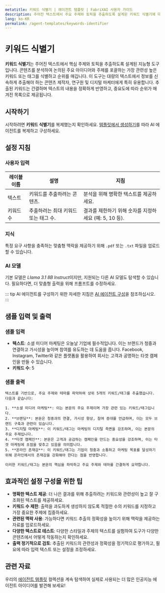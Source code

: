 ```yaml
---
metatitle: 키워드 식별기 | 에이전트 템플릿 | FabriXAI 사용자 가이드
description: 주어진 텍스트에서 주요 주제와 토픽을 추출하도록 설계된 키워드 식별기에 대한 사용자 가이드입니다.
lang: ko-KR
permalink: /agent-templates/keywords-identifier
---
```


# 키워드 식별기

**키워드 식별기**는 주어진 텍스트에서 핵심 주제와 토픽을 추출하도록 설계된 지능형 도구입니다. 콘텐츠를 분석하여 논의된 주요 아이디어와 주제를 포괄하는 가장 관련성 높은 키워드 또는 태그를 식별하고 순위를 매깁니다. 이 도구는 대량의 텍스트에서 정보를 신속하게 추출해야 하는 콘텐츠 제작자, 연구원 및 디지털 마케터에게 특히 유용합니다. 추출된 키워드는 간결하며 텍스트의 내용을 정확하게 반영하고, 중요도에 따라 순위가 매겨진 목록으로 제공됩니다.

## 시작하기

시작하려면 **키워드 식별기**를 복제했는지 확인하세요. [템플릿에서 생성하기](/en-us/create-from-templates/)를 따라 AI 에이전트를 복제하고 구성하세요.

## 설정 지침

### 사용자 입력

| 레이블 이름         | 설명                                                  | 지침                                                      |
| ------------------- | ----------------------------------------------------- | ---------------------------------------------------------- |
| 텍스트              | 키워드를 추출하려는 콘텐츠.                            | 분석을 위해 명확한 텍스트를 제공하세요.                      |
| 키워드 수           | 추출하려는 최대 키워드 또는 태그 수.                   | 결과를 제한하기 위해 숫자를 지정하세요 (예: 5, 10 등).       |

### 지식

특정 요구 사항을 충족하는 맞춤형 맥락을 제공하기 위해 `.pdf` 또는 `.txt` 파일을 업로드할 수 있습니다.

### AI 모델

기본 모델은 *Llama 3.1 8B Instruct*이지만, 지원되는 다른 AI 모델도 탐색할 수 있습니다. 필요하다면, 더 맞춤형 출력을 위해 프롬프트를 수정하세요.

::: tip
AI 에이전트를 구성하기 위한 자세한 지침은 [AI 에이전트 구성](/en-us/configure-ai-agent/)을 참조하십시오.
:::

## 샘플 입력 및 출력

### 샘플 입력

- **텍스트**: 소셜 미디어 마케팅은 오늘날 기업에 필수적입니다. 이는 브랜드가 청중과 연결하고 가시성을 높이며 참여를 유도하는 데 도움을 줍니다. Facebook, Instagram, Twitter와 같은 플랫폼을 활용하여 회사는 고객과 공명하는 타겟 캠페인을 만들 수 있습니다.
- **키워드 수**: 5

### 샘플 출력

```
텍스트를 기반으로, 주요 주제와 테마를 파악하여 상위 5개의 키워드/태그를 추출했습니다. 다음과 같습니다:

1. **소셜 미디어 마케팅**: 이는 본문의 주요 주제이며 가장 관련 있는 키워드/태그입니다.
2. **브랜딩**: 본문은 청중과의 연결, 가시성 향상, 참여 증대를 언급하며, 이는 모두 브랜드 구축과 관련이 있습니다.
3. **디지털 마케팅**: 이 키워드/태그는 마케팅의 디지털 측면을 강조하며, 이는 본문의 주요 주제입니다.
4. **타겟 캠페인**: 본문은 고객과 공감하는 캠페인을 만드는 중요성을 강조하며, 이는 타겟 마케팅에 초점을 맞추고 있음을 의미합니다.
5. **온라인 존재감**: 이 키워드/태그는 기업이 청중과 소통하고 마케팅 목표를 달성하기 위해 온라인에서의 존재감을 강화해야 한다는 점을 반영합니다.

이러한 키워드/태그는 본문의 핵심을 파악하고 주요 주제와 테마를 간결하게 요약합니다.
```

## 효과적인 설정 구성을 위한 팁

- **명확한 텍스트 제공**: 더 나은 결과를 위해 추출하려는 키워드와 관련성이 높고 잘 구조화된 텍스트를 제공하세요.
- **키워드 수 제한**: 출력을 과도하게 생성하지 않도록 적절한 수의 키워드를 지정하고 가장 중요한 주제에 집중하세요.
- **관련된 맥락 사용**: 가능하다면 키워드 추출의 정확성을 높이기 위해 맥락을 제공하는 자료를 업로드하세요.
- **다양한 텍스트로 테스트**: 다양한 스타일과 주제의 텍스트를 실험하여 도구가 다양한 콘텐츠에서 어떻게 작동하는지 확인하세요.
- **출력 정기적으로 검토**: 추출된 키워드의 관련성과 정확성을 정기적으로 평가하고, 필요에 따라 입력 텍스트 또는 설정을 조정하세요.

## 관련 자료

우리의 [에이전트 템플릿](/en-us/agent-templates/) 컬렉션을 계속 탐색하여 실제로 사용되는 더 많은 인공지능 에이전트 아이디어를 발견해 보세요!